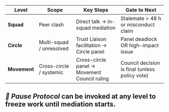 |Level|Scope|Key Steps|Gate to Next|
|---|---|---|---|
|**Squad**|Peer clash|Direct talk → in-squad mediation|Stalemate > 48 h or misconduct claim|
|**Circle**|Multi-squad / unresolved|Trust Liaison facilitation → Circle panel|Panel deadlock OR high-impact issue|
|**Movement**|Cross-circle / systemic|Cross-circle panel → Movement Council ruling|Council decision is final (unless policy vote)|  
_🛑 Pause Protocol_ can be invoked at any level to freeze work until mediation starts.  
---